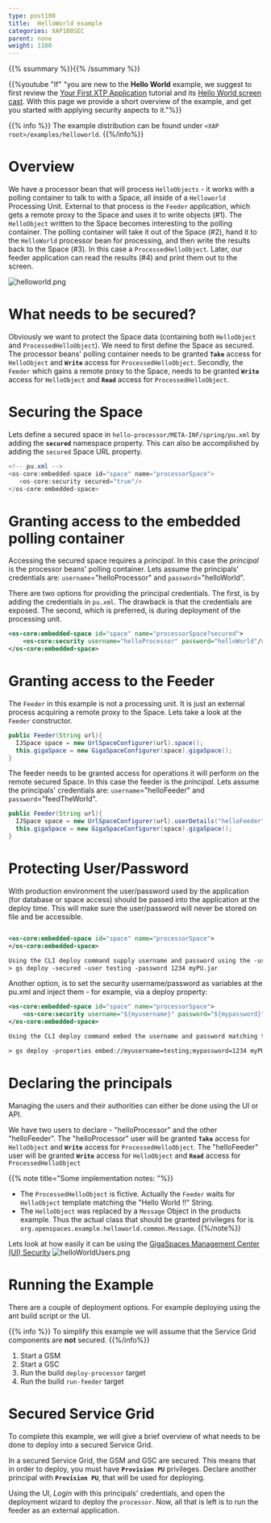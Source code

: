 ```yaml
---
type: post100
title:  HelloWorld example
categories: XAP100SEC
parent: none
weight: 1100
---
```


{{% ssummary %}}{{% /ssummary %}}



{{%youtube "If"  "you are new to the **Hello World** example, we suggest to first review the [Your First XTP Application](currentjavaurl/your-first-xtp-application.html) tutorial and its [Hello World screen cast](http://www..com/watch?v=I2s8jg_Gufs&feature=relmfu). With this page we provide a short overview of the example, and get you started with applying security aspects to it."%}}

{{% info %}}
The example distribution can be found under `<XAP root>/examples/helloworld`.
{{%/info%}}

# Overview

We have a processor bean that will process `HelloObjects` - it works with a polling container to talk to with a Space, all inside of a `Helloworld` Processing Unit. External to that process is the `Feeder` application, which gets a remote proxy to the Space and uses it to write objects (#1). The `HelloObject` written to the Space becomes interesting to the polling container. The polling container will take it out of the Space (#2), hand it to the `HelloWorld` processor bean for processing, and then write the results back to the Space (#3). In this case a `ProcessedHelloObject`. Later, our feeder application can read the results (#4) and print them out to the screen.

![helloworld.png](/attachment_files/helloworld.png)

# What needs to be secured?

Obviously we want to protect the Space data (containing both `HelloObject` and `ProcessedHelloObject`). We need to first define the Space as secured. The processor beans' polling container needs to be granted **`Take`** access for `HelloObject` and **`Write`** access for `ProcessedHelloObject`. Secondly, the `Feeder` which gains a remote proxy to the Space, needs to be granted **`Write`** access for `HelloObject` and **`Read`** access for `ProcessedHelloObject`.

# Securing the Space

Lets define a secured space in `hello-processor/META-INF/spring/pu.xml` by adding the **`secured`** namespace property. This can also be accomplished by adding the `secured` Space URL property.


```java
<!-- pu.xml -->
<os-core:embedded-space id="space" name="processorSpace">
   <os-core:security secured="true"/>
</os-core:embedded-space>
```

# Granting access to the embedded polling container

Accessing the secured space requires a _principal_. In this case the _principal_ is the processor beans' polling container.
Lets assume the principals' credentials are: `username`="helloProcessor" and `password`="helloWorld".

There are two options for providing the principal credentials. The first, is by adding the credentials in `pu.xml`. The drawback is that the credentials are exposed. The second, which is preferred, is during deployment of the processing unit.


```xml
<os-core:embedded-space id="space" name="processorSpace?secured">
    <os-core:security username="helloProcessor" password="helloWorld"/>
</os-core:embedded-space>
```

# Granting access to the Feeder

The `Feeder` in this example is not a processing unit. It is just an external process acquiring a remote proxy to the Space.
Lets take a look at the `Feeder` constructor.


```java
public Feeder(String url){
  IJSpace space = new UrlSpaceConfigurer(url).space();
  this.gigaSpace = new GigaSpaceConfigurer(space).gigaSpace();
}
```

The feeder needs to be granted access for operations it will perform on the remote secured Space. In this case the feeder is the _principal_. Lets assume the principals' credentials are: `username`="helloFeeder" and `password`="feedTheWorld".


```java
public Feeder(String url){
  IJSpace space = new UrlSpaceConfigurer(url).userDetails("helloFeeder", "feedTheWorld").space();
  this.gigaSpace = new GigaSpaceConfigurer(space).gigaSpace();
}
```

# Protecting User/Password

With production environment the user/password used by the application (for database or space access) should be passed into the application at the deploy time. This will make sure the user/password will never be stored on file and be accessible.


```xml

<os-core:embedded-space id="space" name="processorSpace">
</os-core:embedded-space>

Using the CLI deploy command supply username and password using the -user and -password.
> gs deploy -secured -user testing -password 1234 myPU.jar
```

Another option, is to set the security username/password as variables at the pu.xml and inject them - for example, via a deploy property:


```xml
<os-core:embedded-space id="space" name="processorSpace">
    <os-core:security username="${myusername}" password="${mypassword}"/>
</os-core:embedded-space>

Using the CLI deploy command embed the username and password matching the placeholders given in the pu.xml

> gs deploy -properties embed://myusername=testing;mypassword=1234 myPU.jar
```

# Declaring the principals

Managing the users and their authorities can either be done using the UI or API.

We have two users to declare - "helloProcessor" and the other "helloFeeder".
The "helloProcessor" user will be granted **`Take`** access for `HelloObject` and **`Write`** access for `ProcessedHelloObject`.
The "helloFeeder" user will be granted **`Write`** access for `HelloObject` and **`Read`** access for `ProcessedHelloObject`

{{% note title="Some implementation notes: "%}}

- The `ProcessedHelloObject` is fictive. Actually the `Feeder` waits for `HelloObject` template matching the "Hello World !!" String.
- The `HelloObject` was replaced by a `Message` Object in the products example. Thus the actual class that should be granted privileges for is `org.openspaces.example.helloworld.common.Message`.
{{%/note%}}

Lets look at how easily it can be using the [GigaSpaces Management Center (UI) Security](./gigaspaces-management-center-(ui)-security.html)
![helloWorldUsers.png](/attachment_files/helloWorldUsers.png)

# Running the Example

There are a couple of deployment options. For example deploying using the ant build script or the UI.

{{% info %}}
To simplify this example we will assume that the Service Grid components are **not** secured.
{{%/info%}}

1. Start a GSM
1. Start a GSC
1. Run the build `deploy-processor` target
1. Run the build `run-feeder` target



# Secured Service Grid

To complete this example, we will give a brief overview of what needs to be done to deploy into a secured Service Grid.

In a secured Service Grid, the GSM and GSC are secured. This means that in order to deploy, you must have **`Provision PU`** privileges. Declare another principal with **`Provision PU`**, that will be used for deploying.

Using the UI, _Login_ with this principals' credentials, and open the deployment wizard to deploy the `processor`.
Now, all that is left is to run the feeder as an external application.
